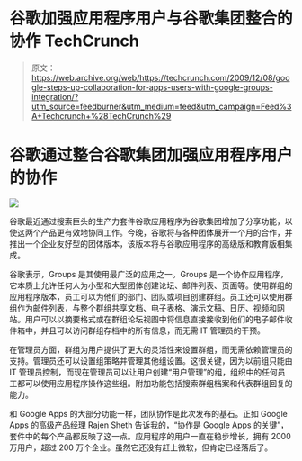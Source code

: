 # 谷歌加强应用程序用户与谷歌集团整合的协作 TechCrunch

> 原文：<https://web.archive.org/web/https://techcrunch.com/2009/12/08/google-steps-up-collaboration-for-apps-users-with-google-groups-integration/?utm_source=feedburner&utm_medium=feed&utm_campaign=Feed%3A+Techcrunch+%28TechCrunch%29>

# 谷歌通过整合谷歌集团加强应用程序用户的协作

![](img/fdf85e60e0fbf636b0d41747b60f79d3.png)

谷歌最近通过搜索巨头的生产力套件谷歌应用程序为谷歌集团增加了分享功能，以使这两个产品更有效地协同工作。今晚，谷歌将与各种团体展开一个月的合作，并推出一个企业友好型的团体版本，该版本将与谷歌应用程序的高级版和教育版相集成。

谷歌表示，Groups 是其使用最广泛的应用之一。Groups 是一个协作应用程序，它本质上允许任何人为小型和大型团体创建论坛、邮件列表、页面等。使用群组的应用程序版本，员工可以为他们的部门、团队或项目创建群组。员工还可以使用群组作为邮件列表，与整个群组共享文档、电子表格、演示文稿、日历、视频和网站。用户可以以摘要格式或在群组论坛视图中将信息直接接收到他们的电子邮件收件箱中，并且可以访问群组存档中的所有信息，而无需 IT 管理员的干预。

在管理员方面，群组为用户提供了更大的灵活性来设置群组，而无需依赖管理员的支持。管理员还可以设置组策略并管理其他组设置。这很关键，因为以前组只能由 IT 管理员控制，而现在管理员可以让用户创建“用户管理”的组，组织中的任何员工都可以使用应用程序操作这些组。附加功能包括搜索群组档案和代表群组回复的能力。

和 Google Apps 的大部分功能一样，团队协作是此次发布的基石。正如 Google Apps 的高级产品经理 Rajen Sheth 告诉我的，“协作是 Google Apps 的关键”，套件中的每个产品都反映了这一点。应用程序的用户一直在稳步增长，拥有 2000 万用户，超过 200 万个企业。虽然它还没有赶上微软，但肯定已经落后了。